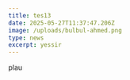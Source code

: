 ```yaml
---
title: tes13
date: 2025-05-27T11:37:47.206Z
image: /uploads/bulbul-ahmed.png
type: news
excerpt: yessir
---
```

p﻿lau